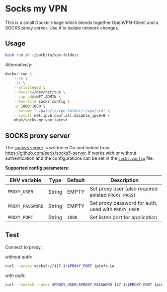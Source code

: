 # Socks my VPN

This is a small Docker image which blends together OpenVPN-Client and a SOCKS proxy server. Use it to isolate network changes.

## Usage

```bash
bash run.sh ~/path/to/vpn-folder/
```
_Alternatively:_

```bash
docker run \
    --rm \
    -it \
    --privileged \
    --device=/dev/net/tun \
    --cap-add=NET_ADMIN \
    --env-file socks.config \
    -p 1080:1080 \
    --volume "~/path/to/vpn-folder/:/vpn/:ro" \
    --sysctl net.ipv6.conf.all.disable_ipv6=0 \
    ohpe/socks-my-vpn:latest
```


## SOCKS proxy server

The [socks5 server](server.go) is written in Go and forked from https://github.com/serjs/socks5-server.
If works with or without authentication and the configurations can be set in the 
[`socks.config`](socks.config) file.

**Supported config parameters**:

|ENV variable			|Type	|Default|Description|
|-----------------------|-------|-------|-----------|
|`PROXY_USER`			|String	|EMPTY	|Set proxy user (also required existed `PROXY_PASS`)|
|`PROXY_PASSWORD`		|String	|EMPTY	|Set proxy password for auth, used with `PROXY_USER`|
|`PROXY_PORT`			|String	|`1080`	|Set listen port for application|


## Test

Connect to proxy:

_without auth_:
```bash
curl --proxy socks5://127.1:$PROXY_PORT ipinfo.io
```

_with auth_:
```bash
curl --socks5 --user $PROXY_USER:$PROXY_PASSWORD 127.1:$PROXY_PORT ipinfo.io
```
